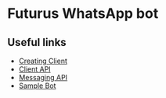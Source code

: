 # Futurus WhatsApp bot

## Useful links
- [Creating Client](https://orkestral.github.io/venom/pages/Getting%20Started/creating-client.html)
- [Client API](https://orkestral.github.io/venom/classes/whatsapp.html)
- [Messaging API](https://orkestral.github.io/venom/pages/Getting%20Started/basic-functions.html)
- [Sample Bot](https://www.youtube.com/watch?v=m1-CD2B01a4)
